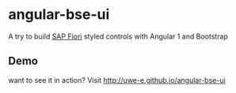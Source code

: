 # angular-bse-ui

A try to build [SAP Fiori](https://www.sapfioritrial.com/) styled controls with Angular 1 and Bootstrap

## Demo

want to see it in action? Visit http://uwe-e.github.io/angular-bse-ui
